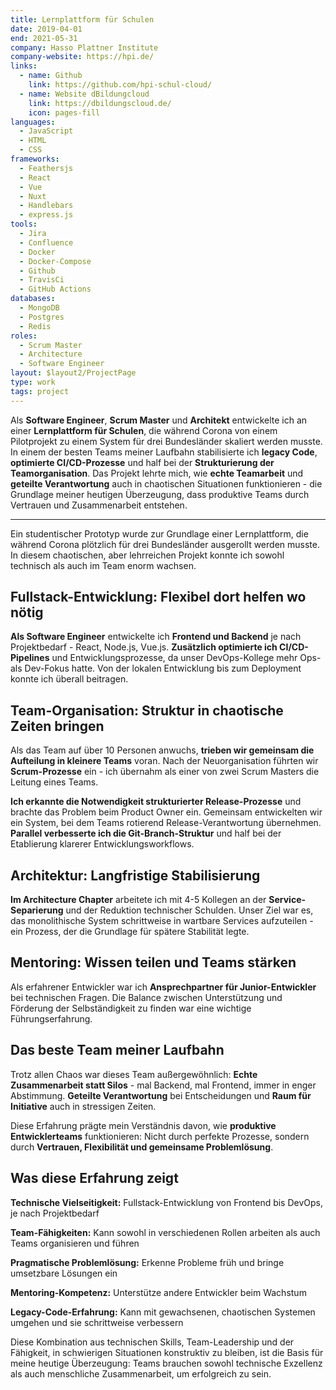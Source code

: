 ```yaml
---
title: Lernplattform für Schulen
date: 2019-04-01
end: 2021-05-31
company: Hasso Plattner Institute
company-website: https://hpi.de/
links:
  - name: Github
    link: https://github.com/hpi-schul-cloud/
  - name: Website dBildungcloud
    link: https://dbildungscloud.de/
    icon: pages-fill
languages:
  - JavaScript
  - HTML
  - CSS
frameworks:
  - Feathersjs
  - React
  - Vue
  - Nuxt
  - Handlebars
  - express.js
tools:
  - Jira
  - Confluence
  - Docker
  - Docker-Compose
  - Github
  - TravisCi
  - GitHub Actions
databases:
  - MongoDB
  - Postgres
  - Redis
roles:
  - Scrum Master
  - Architecture
  - Software Engineer
layout: $layout2/ProjectPage
type: work
tags: project
---
```


Als **Software Engineer**, **Scrum Master** und **Architekt** entwickelte ich an einer **Lernplattform für Schulen**, die während Corona von einem Pilotprojekt zu einem System für drei Bundesländer skaliert werden musste. In einem der besten Teams meiner Laufbahn stabilisierte ich **legacy Code**, **optimierte CI/CD-Prozesse** und half bei der **Strukturierung der Teamorganisation**. Das Projekt lehrte mich, wie **echte Teamarbeit** und **geteilte Verantwortung** auch in chaotischen Situationen funktionieren - die Grundlage meiner heutigen Überzeugung, dass produktive Teams durch Vertrauen und Zusammenarbeit entstehen.

---

Ein studentischer Prototyp wurde zur Grundlage einer Lernplattform, die während Corona plötzlich für drei Bundesländer ausgerollt werden musste. In diesem chaotischen, aber lehrreichen Projekt konnte ich sowohl technisch als auch im Team enorm wachsen.

## Fullstack-Entwicklung: Flexibel dort helfen wo nötig

**Als Software Engineer** entwickelte ich **Frontend und Backend** je nach Projektbedarf - React, Node.js, Vue.js. **Zusätzlich optimierte ich CI/CD-Pipelines** und Entwicklungsprozesse, da unser DevOps-Kollege mehr Ops- als Dev-Fokus hatte. Von der lokalen Entwicklung bis zum Deployment konnte ich überall beitragen.

## Team-Organisation: Struktur in chaotische Zeiten bringen

Als das Team auf über 10 Personen anwuchs, **trieben wir gemeinsam die Aufteilung in kleinere Teams** voran. Nach der Neuorganisation führten wir **Scrum-Prozesse** ein - ich übernahm als einer von zwei Scrum Masters die Leitung eines Teams.

**Ich erkannte die Notwendigkeit strukturierter Release-Prozesse** und brachte das Problem beim Product Owner ein. Gemeinsam entwickelten wir ein System, bei dem Teams rotierend Release-Verantwortung übernehmen. **Parallel verbesserte ich die Git-Branch-Struktur** und half bei der Etablierung klarerer Entwicklungsworkflows.

## Architektur: Langfristige Stabilisierung

**Im Architecture Chapter** arbeitete ich mit 4-5 Kollegen an der **Service-Separierung** und der Reduktion technischer Schulden. Unser Ziel war es, das monolithische System schrittweise in wartbare Services aufzuteilen - ein Prozess, der die Grundlage für spätere Stabilität legte.

## Mentoring: Wissen teilen und Teams stärken

Als erfahrener Entwickler war ich **Ansprechpartner für Junior-Entwickler** bei technischen Fragen. Die Balance zwischen Unterstützung und Förderung der Selbständigkeit zu finden war eine wichtige Führungserfahrung.

## Das beste Team meiner Laufbahn

Trotz allen Chaos war dieses Team außergewöhnlich: **Echte Zusammenarbeit statt Silos** - mal Backend, mal Frontend, immer in enger Abstimmung. **Geteilte Verantwortung** bei Entscheidungen und **Raum für Initiative** auch in stressigen Zeiten.

Diese Erfahrung prägte mein Verständnis davon, wie **produktive Entwicklerteams** funktionieren: Nicht durch perfekte Prozesse, sondern durch **Vertrauen, Flexibilität und gemeinsame Problemlösung**.

## Was diese Erfahrung zeigt

**Technische Vielseitigkeit:** Fullstack-Entwicklung von Frontend bis DevOps, je nach Projektbedarf

**Team-Fähigkeiten:** Kann sowohl in verschiedenen Rollen arbeiten als auch Teams organisieren und führen

**Pragmatische Problemlösung:** Erkenne Probleme früh und bringe umsetzbare Lösungen ein

**Mentoring-Kompetenz:** Unterstütze andere Entwickler beim Wachstum

**Legacy-Code-Erfahrung:** Kann mit gewachsenen, chaotischen Systemen umgehen und sie schrittweise verbessern

Diese Kombination aus technischen Skills, Team-Leadership und der Fähigkeit, in schwierigen Situationen konstruktiv zu bleiben, ist die Basis für meine heutige Überzeugung: Teams brauchen sowohl technische Exzellenz als auch menschliche Zusammenarbeit, um erfolgreich zu sein.
